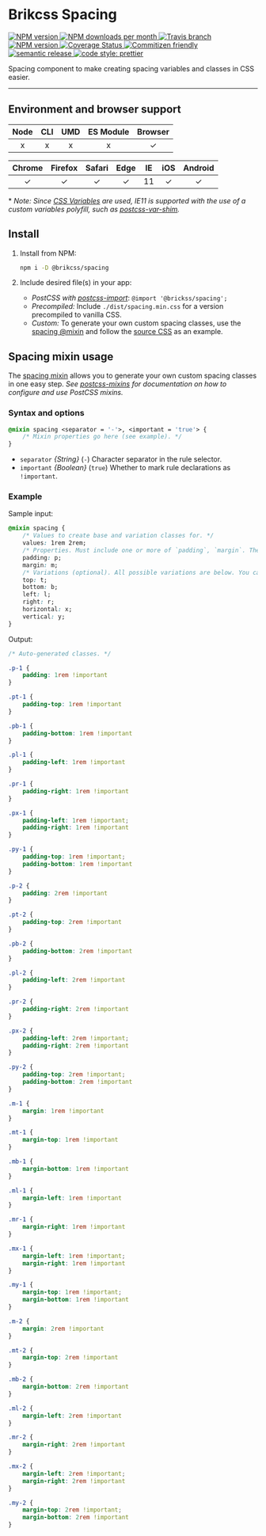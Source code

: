 # Brikcss Spacing

<!-- Shields. -->
<p>
	<!-- NPM version. -->
	<a href="https://www.npmjs.com/package/@brikcss/spacing">
		<img alt="NPM version" src="https://img.shields.io/npm/v/@brikcss/spacing.svg?style=flat-square">
	</a>
	<!-- NPM downloads/month. -->
	<a href="https://www.npmjs.com/package/@brikcss/spacing">
		<img alt="NPM downloads per month" src="https://img.shields.io/npm/dm/@brikcss/spacing.svg?style=flat-square">
	</a>
	<!-- Travis branch. -->
	<a href="https://github.com/brikcss/spacing/tree/master">
		<img alt="Travis branch" src="https://img.shields.io/travis/rust-lang/rust/master.svg?style=flat-square&label=master">
	</a>
	<!-- Codacy. -->
	<a href="https://www.codacy.com/app/thezimmee/spacing">
		<img alt="NPM version" src="https://img.shields.io/codacy/grade/56045711e2934e628fcb9468a8d0833c/master.svg?style=flat-square">
	</a>
	<!-- Coveralls -->
	<a href='https://coveralls.io/github/brikcss/spacing?branch=master'>
		<img src='https://img.shields.io/coveralls/github/brikcss/spacing/master.svg?style=flat-square' alt='Coverage Status' />
	</a>
	<!-- Commitizen friendly. -->
	<a href="http://commitizen.github.io/cz-cli/">
		<img alt="Commitizen friendly" src="https://img.shields.io/badge/commitizen-friendly-brightgreen.svg?style=flat-square">
	</a>
	<!-- Semantic release. -->
	<a href="https://github.com/semantic-release/semantic-release">
		<img alt="semantic release" src="https://img.shields.io/badge/%20%20%F0%9F%93%A6%F0%9F%9A%80-semantic--release-e10079.svg?style=flat-square">
	</a>
	<!-- Prettier code style. -->
	<a href="https://prettier.io/">
		<img alt="code style: prettier" src="https://img.shields.io/badge/code_style-prettier-ff69b4.svg?style=flat-square">
	</a>
	<!-- MIT License. -->
	<!-- <a href="https://choosealicense.com/licenses/mit/">
		<img alt="License" src="https://img.shields.io/npm/l/express.svg?style=flat-square">
	</a> -->
</p>

Spacing component to make creating spacing variables and classes in CSS easier.

---

## Environment and browser support

| Node   | CLI   | UMD   | ES Module | Browser   |
|:------:|:-----:|:-----:|:---------:|:---------:|
| x      | x     | x     | x         | ✓         |

| Chrome | Firefox | Safari | Edge | IE  | iOS | Android |
|:------:|:-------:|:------:|:----:|:---:|:---:|:-------:|
| ✓      | ✓       | ✓      | ✓    | 11  | ✓   | ✓       |

\* _Note: Since [CSS Variables](https://caniuse.com/#search=css%20variables) are used, IE11 is supported with the use of a custom variables polyfill, such as [postcss-var-shim](https://github.com/luwes/postcss-var-shim)._

## Install

1. Install from NPM:

	```sh
	npm i -D @brikcss/spacing
	```

2. Include desired file(s) in your app:

	- _PostCSS with [postcss-import](https://github.com/postcss/postcss-import)_: `@import '@brickss/spacing';`
	- _Precompiled:_ Include `./dist/spacing.min.css` for a version precompiled to vanilla CSS.
	- _Custom:_ To generate your own custom spacing classes, use the [spacing @mixin](./src/mixins/spacing.js) and follow the [source CSS](./src/colors.css) as an example.

## Spacing mixin usage

The [spacing mixin](./src/mixins/spacing.js) allows you to generate your own custom spacing classes in one easy step. _See [postcss-mixins](https://github.com/postcss/postcss-mixins) for documentation on how to configure and use PostCSS mixins._

### Syntax and options

```css
@mixin spacing <separator = '-'>, <important = 'true'> {
	/* Mixin properties go here (see example). */
}
```

- `separator`  _{String}_  (`-`)  Character separator in the rule selector.
- `important`  _{Boolean}_  (`true`)  Whether to mark rule declarations as `!important`.

### Example

Sample input:

```css
@mixin spacing {
	/* Values to create base and variation classes for. */
	values: 1rem 2rem;
	/* Properties. Must include one or more of `padding`, `margin`. The value is used in its selectors. */
	padding: p;
	margin: m;
	/* Variations (optional). All possible variations are below. You can include/exclude any or all of them. The value is used in its selectors. */
	top: t;
	bottom: b;
	left: l;
	right: r;
	horizontal: x;
	vertical: y;
}
```

Output:

```css
/* Auto-generated classes. */

.p-1 {
    padding: 1rem !important
}

.pt-1 {
    padding-top: 1rem !important
}

.pb-1 {
    padding-bottom: 1rem !important
}

.pl-1 {
    padding-left: 1rem !important
}

.pr-1 {
    padding-right: 1rem !important
}

.px-1 {
    padding-left: 1rem !important;
    padding-right: 1rem !important
}

.py-1 {
    padding-top: 1rem !important;
    padding-bottom: 1rem !important
}

.p-2 {
    padding: 2rem !important
}

.pt-2 {
    padding-top: 2rem !important
}

.pb-2 {
    padding-bottom: 2rem !important
}

.pl-2 {
    padding-left: 2rem !important
}

.pr-2 {
    padding-right: 2rem !important
}

.px-2 {
    padding-left: 2rem !important;
    padding-right: 2rem !important
}

.py-2 {
    padding-top: 2rem !important;
    padding-bottom: 2rem !important
}

.m-1 {
    margin: 1rem !important
}

.mt-1 {
    margin-top: 1rem !important
}

.mb-1 {
    margin-bottom: 1rem !important
}

.ml-1 {
    margin-left: 1rem !important
}

.mr-1 {
    margin-right: 1rem !important
}

.mx-1 {
    margin-left: 1rem !important;
    margin-right: 1rem !important
}

.my-1 {
    margin-top: 1rem !important;
    margin-bottom: 1rem !important
}

.m-2 {
    margin: 2rem !important
}

.mt-2 {
    margin-top: 2rem !important
}

.mb-2 {
    margin-bottom: 2rem !important
}

.ml-2 {
    margin-left: 2rem !important
}

.mr-2 {
    margin-right: 2rem !important
}

.mx-2 {
    margin-left: 2rem !important;
    margin-right: 2rem !important
}

.my-2 {
    margin-top: 2rem !important;
    margin-bottom: 2rem !important
}
```

<style type="text/css">
	@media (min-width: 768px) {
		pre { max-height: 60vh; }
	}
</style>
